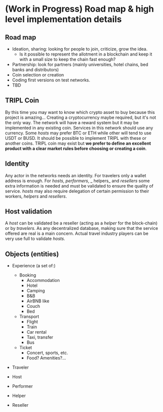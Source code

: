 # (Work in Progress) Road map & high level implementation details

## Road map

- Ideation, sharing: looking for people to join, criticize, grow the idea.
    - Is it possible to represent the allotment in a blockchain and keep it with a small size to keep the chain fast
      enough?
- Partnership: look for partners (mainly universities, hotel chains, bed banks and distributors)
- Coin selection or creation
- Coding first versions on test networks.
- TBD

## TRIPL Coin

By this time you may want to know which crypto asset to buy because this project is amazing... Creating a cryptocurrency maybe required, but it's not the only way. The network will have a reward system but it may be implemented in
any existing coin. Services in this network should use any currency. Some _hosts_ may prefer BTC or ETH while other will
tend to use USDT or BUSD. It should be possible to implement TRIPL with these or another coins. TRIPL coin may exist
but **we prefer to define an excellent product with a clear market rules before choosing or creating a coin**.

## Identity

Any actor in the networks needs an identity. For travelers only a wallet address is enough. For _hosts_, _performers_, _
helpers_ and _resellers_ some extra information is needed and must be validated to ensure the quality of service.
_hosts_ may also require delegation of certain permission to their workers, _helpers_ and _resellers_.

## Host validation

A _host_ can be validated be a reseller (acting as a _helper_ for the block-chain) or by _travelers_. As any
decentralized database, making sure that the service offered are real is a main concern. Actual travel industry players
can be very use full to validate _hosts_.

## Objects (entities)

- Experience (a set of:)
    - Booking
        - Accommodation
        - Hotel
        - Camping
        - B&B
        - AirBNB like
        - Couch
        - Bed
    - Transport
        - Flight
        - Train
        - Car rental
        - Taxi, transfer
        - Bus
    - Ticket
        - Concert, sports, etc.
        - Food? Amenities?...

- Traveler
- Host
- Performer
- Helper
- Reseller

